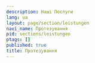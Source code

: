 ```yaml
---
description: Наші Послуги
lang: ua
layout: page/section/leistungen
navi_name: Протезування
pid: sections/leistungen
ptags: []
published: true
title: Протезування
---
```

